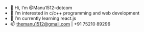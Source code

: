 - 👋 Hi, I’m @Manu1512-dotcom
- 👀 I’m interested in c/c++ programming and web development
- 🌱 I’m currently learning react.js
- 📫 themanu1512@gmail.com | +91 75210 89296

<!---
Manu1512-dotcom/Manu1512-dotcom is a ✨ special ✨ repository because its `README.md` (this file) appears on your GitHub profile.
You can click the Preview link to take a look at your changes.
--->
